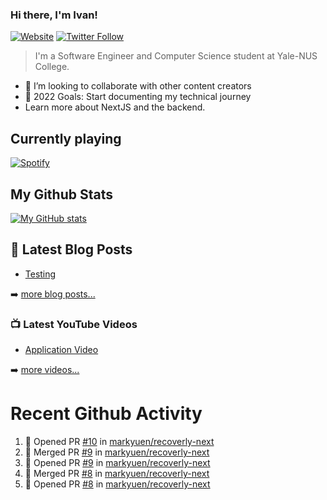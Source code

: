 ### Hi there, I'm Ivan!

[![Website](https://img.shields.io/website?label=ivanleo.com&style=for-the-badge&url=https%3A%2F%2Fivanleo.com)](https://ivanleo.com)
[![Twitter Follow](https://img.shields.io/twitter/follow/ivanleomk?color=1DA1F2&logo=twitter&style=for-the-badge)](https://twitter.com/intent/follow?screen_name=ivanleomk)

> I'm a Software Engineer and Computer Science student at Yale-NUS College.

- 👯 I’m looking to collaborate with other content creators
- 🥅 2022 Goals: Start documenting my technical journey
- Learn more about NextJS and the backend.

## Currently playing

[![Spotify](https://novatorem-ivanleomk.vercel.app/api/spotify)](https://open.spotify.com/user/ivanleomk)

## My Github Stats

[![My GitHub stats](https://github-readme-stats.vercel.app/api?username=ivanleomk)](https://github.com/ivanleomk/github-readme-stats)

## 📕 Latest Blog Posts

<!-- BLOG-POST-LIST:START -->
- [Testing](https://dev.to/ivanleomk/testing-2f4k)
<!-- BLOG-POST-LIST:END -->

➡️ [more blog posts...](https://ivanleo.com/articles)

### 📺 Latest YouTube Videos

<!-- YOUTUBE:START -->
- [Application Video](https://www.youtube.com/watch?v=92tDFP4stk0)
<!-- YOUTUBE:END -->

➡️ [more videos...](https://www.youtube.com/channel/UCsk__9hguqk3z-ilesZh4xw)

# Recent Github Activity

<!--START_SECTION:activity-->

1. 💪 Opened PR [#10](https://github.com/markyuen/recoverly-next/pull/10) in [markyuen/recoverly-next](https://github.com/markyuen/recoverly-next)
2. 🎉 Merged PR [#9](https://github.com/markyuen/recoverly-next/pull/9) in [markyuen/recoverly-next](https://github.com/markyuen/recoverly-next)
3. 💪 Opened PR [#9](https://github.com/markyuen/recoverly-next/pull/9) in [markyuen/recoverly-next](https://github.com/markyuen/recoverly-next)
4. 🎉 Merged PR [#8](https://github.com/markyuen/recoverly-next/pull/8) in [markyuen/recoverly-next](https://github.com/markyuen/recoverly-next)
5. 💪 Opened PR [#8](https://github.com/markyuen/recoverly-next/pull/8) in [markyuen/recoverly-next](https://github.com/markyuen/recoverly-next)
<!--END_SECTION:activity-->
